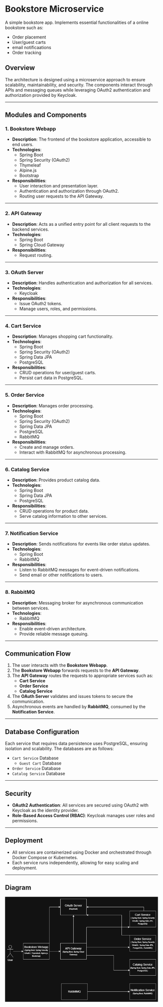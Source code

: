 # Bookstore Microservice 

A simple bookstore app. Implements essential functionalities of a online bookstore such as:

- Order placement
- User/guest carts 
- email notificaations
- Order tracking

## Overview

The architecture is designed using a microservice approach to ensure scalability, maintainability, and security. The components interact through APIs and messaging queues while leveraging OAuth2 authentication and authorization provided by Keycloak.

---

## Modules and Components

### 1. **Bookstore Webapp**
- **Description**: The frontend of the bookstore application, accessible to end users.
- **Technologies**: 
  - Spring Boot
  - Spring Security (OAuth2)
  - Thymeleaf
  - Alpine.js
  - Bootstrap
- **Responsibilities**:
  - User interaction and presentation layer.
  - Authentication and authorization through OAuth2.
  - Routing user requests to the API Gateway.

---

### 2. **API Gateway**
- **Description**: Acts as a unified entry point for all client requests to the backend services.
- **Technologies**:
  - Spring Boot
  - Spring Cloud Gateway
- **Responsibilities**:
  - Request routing.

---

### 3. **OAuth Server**
- **Description**: Handles authentication and authorization for all services.
- **Technologies**:
  - Keycloak
- **Responsibilities**:
  - Issue OAuth2 tokens.
  - Manage users, roles, and permissions.

---

### 4. **Cart Service**
- **Description**: Manages shopping cart functionality.
- **Technologies**:
  - Spring Boot
  - Spring Security (OAuth2)
  - Spring Data JPA
  - PostgreSQL
- **Responsibilities**:
  - CRUD operations for user/guest carts.
  - Persist cart data in PostgreSQL.

---

### 5. **Order Service**
- **Description**: Manages order processing.
- **Technologies**:
  - Spring Boot
  - Spring Security (OAuth2)
  - Spring Data JPA
  - PostgreSQL
  - RabbitMQ
- **Responsibilities**:
  - Create and manage orders.
  - Interact with RabbitMQ for asynchronous processing.

---

### 6. **Catalog Service**
- **Description**: Provides product catalog data.
- **Technologies**:
  - Spring Boot
  - Spring Data JPA
  - PostgreSQL
- **Responsibilities**:
  - CRUD operations for product data.
  - Serve catalog information to other services.

---

### 7. **Notification Service**
- **Description**: Sends notifications for events like order status updates.
- **Technologies**:
  - Spring Boot
  - RabbitMQ
- **Responsibilities**:
  - Listen to RabbitMQ messages for event-driven notifications.
  - Send email or other notifications to users.

---

### 8. **RabbitMQ**
- **Description**: Messaging broker for asynchronous communication between services.
- **Technologies**:
  - RabbitMQ
- **Responsibilities**:
  - Enable event-driven architecture.
  - Provide reliable message queuing.

---

## Communication Flow

1. The user interacts with the **Bookstore Webapp**.
2. The **Bookstore Webapp** forwards requests to the **API Gateway**.
3. The **API Gateway** routes the requests to appropriate services such as:
   - **Cart Service**
   - **Order Service**
   - **Catalog Service**
4. The **OAuth Server** validates and issues tokens to secure the communication.
5. Asynchronous events are handled by **RabbitMQ**, consumed by the **Notification Service**.

---

## Database Configuration

Each service that requires data persistence uses PostgreSQL, ensuring isolation and scalability. The databases are as follows:
- `Cart Service` Database
    - `Guest Cart` Database
- `Order Service` Database
- `Catalog Service` Database

---

## Security

- **OAuth2 Authentication**: All services are secured using OAuth2 with Keycloak as the identity provider.
- **Role-Based Access Control (RBAC)**: Keycloak manages user roles and permissions.

---

## Deployment

- All services are containerized using Docker and orchestrated through Docker Compose or Kubernetes.
- Each service runs independently, allowing for easy scaling and deployment.

---

## Diagram

![Architecture Diagram](./images/bookstoreArchitecture.png)
